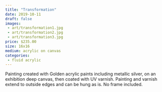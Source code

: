 ```yaml
---
title: "Transformation"
date: 2019-10-11
draft: false
images:
 - art/transformation1.jpg
 - art/transformation2.jpg
 - art/transformation3.jpg
price: $235.00
size: 16x16
medium: acrylic on canvas
categories:
 - fluid acrylic
---
```


Painting created with Golden acrylic paints including metallic silver, on an exhibition deep canvas, then coated with UV varnish. Painting and varnish extend to outside edges and can be hung as is. No frame included.
